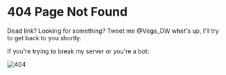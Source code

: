 # 404 Page Not Found
Dead link? Looking for something? Tweet me @Vega_DW what's up, I'll try to get back to you shortly.

If you're trying to break my server or you're a bot:

![404](../openg/404.PNG)